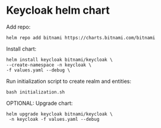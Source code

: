 # Keycloak helm chart

Add repo:
```
helm repo add bitnami https://charts.bitnami.com/bitnami
```

Install chart:
```
helm install keycloak bitnami/keycloak \
--create-namespace -n keycloak \
-f values.yaml --debug \
```

Run initialization script to create realm and entities:
```
bash initialization.sh
```

OPTIONAL: Upgrade chart:
```
helm upgrade keycloak bitnami/keycloak \
 -n keycloak -f values.yaml --debug
```
